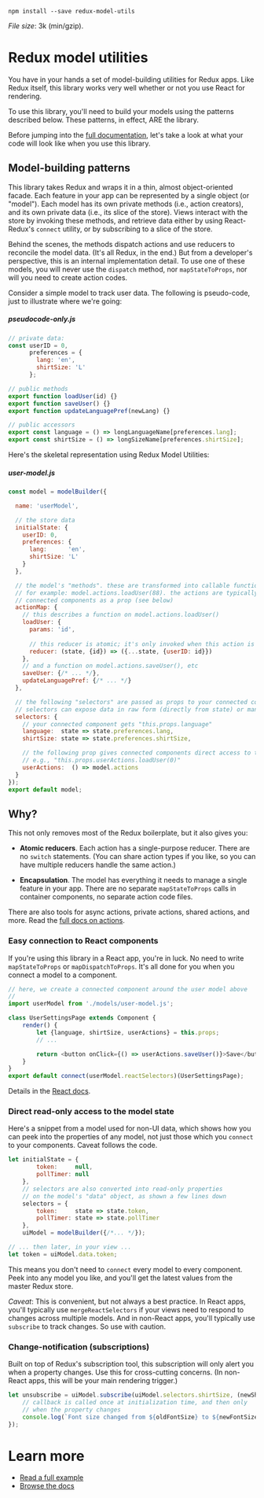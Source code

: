 
```
npm install --save redux-model-utils
```

*File size*: 3k (min/gzip).

# Redux model utilities

You have in your hands a set of model-building utilities for Redux apps. Like Redux itself, this library
works very well whether or not you use React for rendering.

To use this library, you'll need to build your models using the patterns described below. These
patterns, in effect, ARE the library.

Before jumping into the [full documentation](docs),
let's take a look at what your code will look like when
you use this library.

## Model-building patterns

This library takes Redux and wraps it in a thin, almost object-oriented facade.
Each feature in your app can be represented by a single object (or "model"). Each
model has its own private methods (i.e., action creators), and its own private
data (i.e., its slice of the store). Views interact with the store
by invoking these methods, and retrieve data either by using React-Redux's `connect`
utility, or by subscribing to a slice of the store.

Behind the scenes, the methods dispatch actions and use reducers to reconcile the model data. (It's all Redux, in the end.)
But from a developer's perspective, this is an internal implementation detail. To use
one of these models, you will never use the `dispatch` method, nor `mapStateToProps`,
nor will you need to create action codes.

Consider a simple model to track user data. The following is pseudo-code, just to 
illustrate where we're going:

##### pseudocode-only.js
```js
// private data:
const userID = 0,
      preferences = {
        lang: 'en',
        shirtSize: 'L'
      };

// public methods
export function loadUser(id) {}
export function saveUser() {}
export function updateLanguagePref(newLang) {}

// public accessors
export const language = () => longLanguageName[preferences.lang];
export const shirtSize = () => longSizeName[preferences.shirtSize];
```

Here's the skeletal representation using Redux Model Utilities:

##### user-model.js
```js
const model = modelBuilder({

  name: 'userModel',

  // the store data
  initialState: {
    userID: 0,
    preferences: {
      lang:      'en',
      shirtSize: 'L'
    }
  },

  // the model's "methods". these are transformed into callable functions on "actions".
  // for example: model.actions.loadUser(88). the actions are typically passed to
  // connected components as a prop (see below)
  actionMap: {
    // this describes a function on model.actions.loadUser()
    loadUser: {
      params: 'id',
      
      // this reducer is atomic; it's only invoked when this action is dispatched
      reducer: (state, {id}) => ({...state, {userID: id}})
    },
    // and a function on model.actions.saveUser(), etc
    saveUser: {/* ... */},
    updateLanguagePref: {/* ... */}
  },

  // the following "selectors" are passed as props to your connected components.
  // selectors can expose data in raw form (directly from state) or manipulated.
  selectors: {
    // your connected component gets "this.props.language"
    language:  state => state.preferences.lang,
    shirtSize: state => state.preferences.shirtSize,

    // the following prop gives connected components direct access to the model's methods
    // e.g., "this.props.userActions.loadUser(0)"
    userActions:  () => model.actions
  }
});
export default model;
```

## Why?

This not only removes most of the Redux boilerplate, but it also gives you:

* **Atomic reducers**. Each action has a single-purpose reducer. There are no
  `switch` statements. (You can share action types if you like, so you can have multiple
  reducers handle the same action.)

* **Encapsulation**. The model has everything it needs to manage a single feature in your app.
  There are no separate `mapStateToProps` calls in container components, no separate action code
  files.

There are also tools for async actions, private actions, shared actions, and more. Read the
[full docs on actions](docs/actions.md).

### Easy connection to React components

If you're using this library in a React app, you're in luck.
No need to write `mapStateToProps` or `mapDispatchToProps`.
It's all done for you when you connect a model to a component.

```javascript
// here, we create a connected component around the user model above
//
import userModel from './models/user-model.js';

class UserSettingsPage extends Component {
    render() {
        let {language, shirtSize, userActions} = this.props;
        // ...

        return <button onClick={() => userActions.saveUser()}>Save</button>
    }
}
export default connect(userModel.reactSelectors)(UserSettingsPage);
```

Details in the [React docs](docs/react.md).

### Direct read-only access to the model state

Here's a snippet from a model used for non-UI data,
which shows how you can peek into the properties of any model, not just those which you `connect`
to your components. Caveat follows the code.

```javascript
let initialState = {
        token:     null,
        pollTimer: null
    },
    // selectors are also converted into read-only properties
    // on the model's "data" object, as shown a few lines down
    selectors = {
        token:     state => state.token,
        pollTimer: state => state.pollTimer
    },
    uiModel = modelBuilder({/*... */});

// ... then later, in your view ...
let token = uiModel.data.token;
```

This means you don't need to `connect` every model to every component.
Peek into any model you like, and you'll get the latest values from the
master Redux store.

*Caveat*: This is convenient, but not always a best practice. In React apps,
you'll typically use `mergeReactSelectors` if your views need to respond
to changes across multiple models. And in non-React apps, you'll typically use
`subscribe` to track changes. So use with caution.

### Change-notification (subscriptions)

Built on top of Redux's subscription tool, this subscription will only alert
you when a property changes. Use this for cross-cutting concerns. (In non-React apps, this
will be your main rendering trigger.)

```javascript
let unsubscribe = uiModel.subscribe(uiModel.selectors.shirtSize, (newShirtSize, oldShirtSize) => {
    // callback is called once at initialization time, and then only
    // when the property changes
    console.log(`Font size changed from ${oldFontSize} to ${newFontSize}`);
});
```


# Learn more

* [Read a full example](docs/example.md)
* [Browse the docs](docs)
